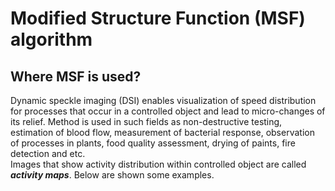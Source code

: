 # Modified Structure Function (MSF) algorithm

## Where MSF is used?
Dynamic speckle imaging (DSI) enables visualization of speed distribution for processes that occur in a controlled object and lead to micro-changes of its relief. 
Method is used in such fields as non-destructive testing, estimation of blood flow, measurement of bacterial response, observation of processes in plants,
food quality assessment, drying of paints, fire detection and etc.<br/>
Images that show activity distribution within controlled object are called ***activity maps***. Below are shown some examples.


